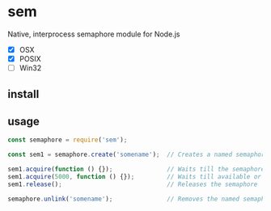 # sem
Native, interprocess semaphore module for Node.js

* [x] OSX
* [x] POSIX
* [ ] Win32

## install

## usage

```javascript
const semaphore = require('sem');

const sem1 = semaphore.create('somename');  // Creates a named semaphore

sem1.acquire(function () {});               // Waits till the semaphore is available
sem1.acquire(5000, function () {});         // Waits till available or the timeout expired
sem1.release();                             // Releases the semaphore

semaphore.unlink('somename');               // Removes the named semaphore from the system
```
